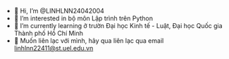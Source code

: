 - 👋 Hi, I’m @LINHLNN24042004
- 👀 I’m interested in  bộ môn Lập trình trên Python
- 🌱 I’m currently learning  ở trườn Đại học Kinh tế - Luật, Đại học Quốc gia Thành phố Hồ Chí Minh
- 💞️  Muốn liên lạc với mình, hãy qua liên lạc qua email linhlnn22411@st.uel.edu.vn

